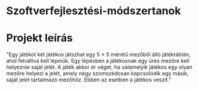 # Szoftverfejlesztési-módszertanok

# Projekt leírás
"Egy játékot két játékos játszhat egy 5 × 5 méretű mezőből álló játéktáblán, ahol felváltva kell lépniük. Egy lépésben a játékosnak egy üres mezőre kell helyeznie saját jelét. A játék akkor ér véget, ha valamelyik játékos egy olyan mezőre helyezi a jelét, amely négy szomszédosan kapcsolódik egy másik, saját jelet tartalmazó mezőhöz. Ebben az esetben a játékos veszít."
